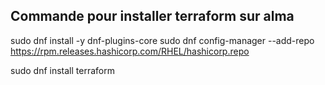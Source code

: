## Commande pour installer terraform sur alma

sudo dnf install -y dnf-plugins-core
sudo dnf config-manager --add-repo https://rpm.releases.hashicorp.com/RHEL/hashicorp.repo

sudo dnf install terraform